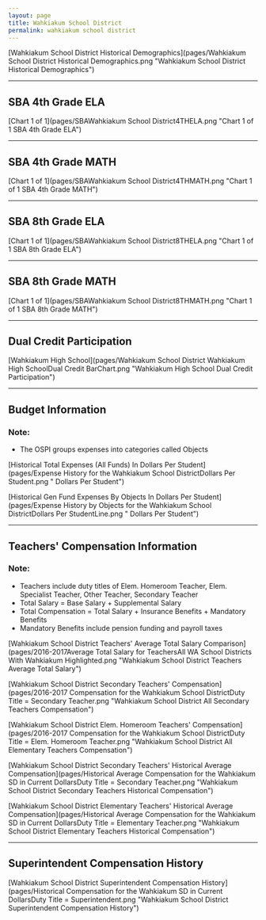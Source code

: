 ```yaml
---
layout: page
title: Wahkiakum School District
permalink: wahkiakum school district
---
```



[Wahkiakum School District Historical Demographics](pages/Wahkiakum School District Historical Demographics.png "Wahkiakum School District Historical Demographics")

___

## SBA 4th Grade ELA

[Chart 1 of 1](pages/SBAWahkiakum School District4THELA.png "Chart 1 of 1 SBA 4th Grade ELA")


___

## SBA 4th Grade MATH

[Chart 1 of 1](pages/SBAWahkiakum School District4THMATH.png "Chart 1 of 1 SBA 4th Grade MATH")


___

## SBA 8th Grade ELA

[Chart 1 of 1](pages/SBAWahkiakum School District8THELA.png "Chart 1 of 1 SBA 8th Grade ELA")


___

## SBA 8th Grade MATH

[Chart 1 of 1](pages/SBAWahkiakum School District8THMATH.png "Chart 1 of 1 SBA 8th Grade MATH")


___

## Dual Credit Participation

[Wahkiakum High School](pages/Wahkiakum School District Wahkiakum High SchoolDual Credit BarChart.png "Wahkiakum High School Dual Credit Participation")


___

## Budget Information
### Note:
- The OSPI groups expenses into categories called Objects

[Historical Total Expenses (All Funds) In Dollars Per Student](pages/Expense History for the Wahkiakum School DistrictDollars Per Student.png " Dollars Per Student")

[Historical Gen Fund Expenses By Objects In Dollars Per Student](pages/Expense History by Objects for the Wahkiakum School DistrictDollars Per StudentLine.png " Dollars Per Student")


___

## Teachers' Compensation Information
### Note:
- Teachers include duty titles of Elem. Homeroom Teacher, Elem. Specialist Teacher, Other Teacher, Secondary Teacher
- Total Salary = Base Salary + Supplemental Salary
- Total Compensation = Total Salary + Insurance Benefits + Mandatory Benefits
- Mandatory Benefits include pension funding and payroll taxes

[Wahkiakum School District Teachers' Average Total Salary Comparison](pages/2016-2017Average Total Salary for TeachersAll WA School Districts With Wahkiakum Highlighted.png "Wahkiakum School District Teachers Average Total Salary")

[Wahkiakum School District Secondary Teachers' Compensation](pages/2016-2017 Compensation for the Wahkiakum School DistrictDuty Title = Secondary Teacher.png "Wahkiakum School District All Secondary Teachers Compensation")

[Wahkiakum School District Elem. Homeroom Teachers' Compensation](pages/2016-2017 Compensation for the Wahkiakum School DistrictDuty Title = Elem. Homeroom Teacher.png "Wahkiakum School District All Elementary Teachers Compensation")

[Wahkiakum School District Secondary Teachers' Historical Average Compensation](pages/Historical Average Compensation for the Wahkiakum SD in Current DollarsDuty Title = Secondary Teacher.png "Wahkiakum School District Secondary Teachers Historical Compensation")

[Wahkiakum School District Elementary Teachers' Historical Average Compensation](pages/Historical Average Compensation for the Wahkiakum SD in Current DollarsDuty Title = Elementary Teacher.png "Wahkiakum School District Elementary Teachers Historical Compensation")


___

## Superintendent Compensation History

[Wahkiakum School District Superintendent Compensation History](pages/Historical Compensation for the Wahkiakum SD in Current DollarsDuty Title = Superintendent.png "Wahkiakum School District Superintendent Compensation History")

